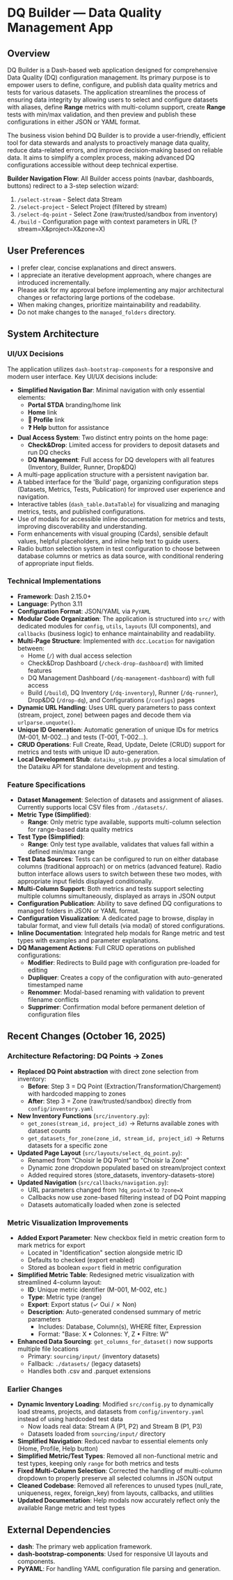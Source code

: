 # DQ Builder — Data Quality Management App

## Overview
DQ Builder is a Dash-based web application designed for comprehensive Data Quality (DQ) configuration management. Its primary purpose is to empower users to define, configure, and publish data quality metrics and tests for various datasets. The application streamlines the process of ensuring data integrity by allowing users to select and configure datasets with aliases, define **Range** metrics with multi-column support, create **Range** tests with min/max validation, and then preview and publish these configurations in either JSON or YAML format.

The business vision behind DQ Builder is to provide a user-friendly, efficient tool for data stewards and analysts to proactively manage data quality, reduce data-related errors, and improve decision-making based on reliable data. It aims to simplify a complex process, making advanced DQ configurations accessible without deep technical expertise.

**Builder Navigation Flow**: All Builder access points (navbar, dashboards, buttons) redirect to a 3-step selection wizard:
1. `/select-stream` - Select data Stream
2. `/select-project` - Select Project (filtered by stream)
3. `/select-dq-point` - Select Zone (raw/trusted/sandbox from inventory)
4. `/build` - Configuration page with context parameters in URL (?stream=X&project=X&zone=X)

## User Preferences
- I prefer clear, concise explanations and direct answers.
- I appreciate an iterative development approach, where changes are introduced incrementally.
- Please ask for my approval before implementing any major architectural changes or refactoring large portions of the codebase.
- When making changes, prioritize maintainability and readability.
- Do not make changes to the `managed_folders` directory.

## System Architecture

### UI/UX Decisions
The application utilizes `dash-bootstrap-components` for a responsive and modern user interface. Key UI/UX decisions include:
- **Simplified Navigation Bar**: Minimal navigation with only essential elements:
  - **Portal STDA** branding/home link
  - **Home** link
  - **👤 Profile** link
  - **❓ Help** button for assistance
- **Dual Access System**: Two distinct entry points on the home page:
  - **Check&Drop**: Limited access for providers to deposit datasets and run DQ checks
  - **DQ Management**: Full access for DQ developers with all features (Inventory, Builder, Runner, Drop&DQ)
- A multi-page application structure with a persistent navigation bar.
- A tabbed interface for the 'Build' page, organizing configuration steps (Datasets, Metrics, Tests, Publication) for improved user experience and navigation.
- Interactive tables (`dash_table.DataTable`) for visualizing and managing metrics, tests, and published configurations.
- Use of modals for accessible inline documentation for metrics and tests, improving discoverability and understanding.
- Form enhancements with visual grouping (Cards), sensible default values, helpful placeholders, and inline help text to guide users.
- Radio button selection system in test configuration to choose between database columns or metrics as data source, with conditional rendering of appropriate input fields.

### Technical Implementations
- **Framework**: Dash 2.15.0+
- **Language**: Python 3.11
- **Configuration Format**: JSON/YAML via `PyYAML`
- **Modular Code Organization**: The application is structured into `src/` with dedicated modules for `config`, `utils`, `layouts` (UI components), and `callbacks` (business logic) to enhance maintainability and readability.
- **Multi-Page Structure**: Implemented with `dcc.Location` for navigation between:
  - Home (`/`) with dual access selection
  - Check&Drop Dashboard (`/check-drop-dashboard`) with limited features
  - DQ Management Dashboard (`/dq-management-dashboard`) with full access
  - Build (`/build`), DQ Inventory (`/dq-inventory`), Runner (`/dq-runner`), Drop&DQ (`/drop-dq`), and Configurations (`/configs`) pages
- **Dynamic URL Handling**: Uses URL query parameters to pass context (stream, project, zone) between pages and decode them via `urlparse.unquote()`.
- **Unique ID Generation**: Automatic generation of unique IDs for metrics (M-001, M-002...) and tests (T-001, T-002...).
- **CRUD Operations**: Full Create, Read, Update, Delete (CRUD) support for metrics and tests with unique ID auto-generation.
- **Local Development Stub**: `dataiku_stub.py` provides a local simulation of the Dataiku API for standalone development and testing.

### Feature Specifications
- **Dataset Management**: Selection of datasets and assignment of aliases. Currently supports local CSV files from `./datasets/`.
- **Metric Type (Simplified)**: 
  - **Range**: Only metric type available, supports multi-column selection for range-based data quality metrics
- **Test Type (Simplified)**: 
  - **Range**: Only test type available, validates that values fall within a defined min/max range
- **Test Data Sources**: Tests can be configured to run on either database columns (traditional approach) or on metrics (advanced feature). Radio button interface allows users to switch between these two modes, with appropriate input fields displayed conditionally.
- **Multi-Column Support**: Both metrics and tests support selecting multiple columns simultaneously, displayed as arrays in JSON output
- **Configuration Publication**: Ability to save defined DQ configurations to managed folders in JSON or YAML format.
- **Configuration Visualization**: A dedicated page to browse, display in tabular format, and view full details (via modal) of stored configurations.
- **Inline Documentation**: Integrated help modals for Range metric and test types with examples and parameter explanations.
- **DQ Management Actions**: Full CRUD operations on published configurations:
  - **Modifier**: Redirects to Build page with configuration pre-loaded for editing
  - **Dupliquer**: Creates a copy of the configuration with auto-generated timestamped name
  - **Renommer**: Modal-based renaming with validation to prevent filename conflicts
  - **Supprimer**: Confirmation modal before permanent deletion of configuration files

## Recent Changes (October 16, 2025)

### **Architecture Refactoring: DQ Points → Zones**
- **Replaced DQ Point abstraction** with direct zone selection from inventory:
  - **Before**: Step 3 = DQ Point (Extraction/Transformation/Chargement) with hardcoded mapping to zones
  - **After**: Step 3 = Zone (raw/trusted/sandbox) directly from `config/inventory.yaml`
- **New Inventory Functions** (`src/inventory.py`):
  - `get_zones(stream_id, project_id)` → Returns available zones with dataset counts
  - `get_datasets_for_zone(zone_id, stream_id, project_id)` → Returns datasets for a specific zone
- **Updated Page Layout** (`src/layouts/select_dq_point.py`):
  - Renamed from "Choisir le DQ Point" to "Choisir la Zone"
  - Dynamic zone dropdown populated based on stream/project context
  - Added required stores (store_datasets, inventory-datasets-store)
- **Updated Navigation** (`src/callbacks/navigation.py`):
  - URL parameters changed from `?dq_point=X` to `?zone=X`
  - Callbacks now use zone-based filtering instead of DQ Point mapping
  - Datasets automatically loaded when zone is selected

### **Metric Visualization Improvements**
- **Added Export Parameter**: New checkbox field in metric creation form to mark metrics for export
  - Located in "Identification" section alongside metric ID
  - Defaults to checked (export enabled)
  - Stored as boolean `export` field in metric configuration
- **Simplified Metric Table**: Redesigned metric visualization with streamlined 4-column layout:
  - **ID**: Unique metric identifier (M-001, M-002, etc.)
  - **Type**: Metric type (range)
  - **Export**: Export status (✓ Oui / ✗ Non)
  - **Description**: Auto-generated condensed summary of metric parameters
    - Includes: Database, Column(s), WHERE filter, Expression
    - Format: "Base: X • Colonnes: Y, Z • Filtre: W"
- **Enhanced Data Sourcing**: `get_columns_for_dataset()` now supports multiple file locations
  - Primary: `sourcing/input/` (inventory datasets)
  - Fallback: `./datasets/` (legacy datasets)
  - Handles both .csv and .parquet extensions

### **Earlier Changes**
- **Dynamic Inventory Loading**: Modified `src/config.py` to dynamically load streams, projects, and datasets from `config/inventory.yaml` instead of using hardcoded test data
  - Now loads real data: Stream A (P1, P2) and Stream B (P1, P3)
  - Datasets loaded from `sourcing/input/` directory
- **Simplified Navigation**: Reduced navbar to essential elements only (Home, Profile, Help button)
- **Simplified Metric/Test Types**: Removed all non-functional metric and test types, keeping only `range` for both metrics and tests
- **Fixed Multi-Column Selection**: Corrected the handling of multi-column dropdown to properly preserve all selected columns in JSON output
- **Cleaned Codebase**: Removed all references to unused types (null_rate, uniqueness, regex, foreign_key) from layouts, callbacks, and utilities
- **Updated Documentation**: Help modals now accurately reflect only the available Range metric and test types

## External Dependencies
- **dash**: The primary web application framework.
- **dash-bootstrap-components**: Used for responsive UI layouts and components.
- **PyYAML**: For handling YAML configuration file parsing and generation.